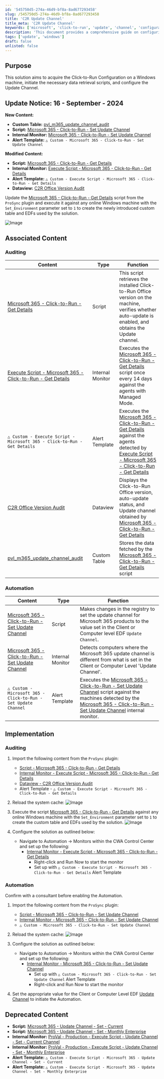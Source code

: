 ```yaml
---
id: '545750d5-274a-46d9-bf8a-8ad677293458'
slug: /545750d5-274a-46d9-bf8a-8ad677293458
title: 'C2R Update Channel'
title_meta: 'C2R Update Channel'
keywords: ['microsoft', 'click-to-run', 'update', 'channel', 'configuration', 'windows', 'audit', 'automation']
description: 'This document provides a comprehensive guide on configuring the Click-to-Run Update Channel for Microsoft 365 on Windows machines, including scripts, internal monitors, and alert templates necessary for effective management and auditing of the update process.'
tags: ['update', 'windows']
draft: false
unlisted: false
---
```


## Purpose

This solution aims to acquire the Click-to-Run Configuration on a Windows machine, initiate the necessary data retrieval scripts, and configure the Update Channel.

## Update Notice: 16 - September - 2024

**New Content:**

- **Custom Table:** [pvl_m365_update_channel_audit](/docs/18823b31-4222-4881-82f8-bc284af806cb)
- **Script:** [Microsoft 365 - Click-to-Run - Set Update Channel](/docs/77f0982f-1be7-49a7-871e-cfc88705775e)
- **Internal Monitor:** [Microsoft 365 - Click-to-Run - Set Update Channel](/docs/44e0a674-9e54-47ad-be29-6c93611db0b2)
- **Alert Template:** `△ Custom - Microsoft 365 - Click-to-Run - Set Update Channel`

**Modified Content:**

- **Script:** [Microsoft 365 - Click-to-Run - Get Details](/docs/ce16526d-84b5-4e58-928b-13a29195056e)
- **Internal Monitor:** [Execute Script - Microsoft 365 - Click-to-Run - Get Details](/docs/66fedeee-80d2-482b-9520-5fdfcab42406)
- **Alert Template:** `△ Custom - Execute Script - Microsoft 365 - Click-to-Run - Get Details`
- **Dataview:** [C2R Office Version Audit](/docs/d48f4966-b281-4aaa-8bf0-5059221b7ff3)

Update the [Microsoft 365 - Click-to-Run - Get Details](/docs/ce16526d-84b5-4e58-928b-13a29195056e) script from the `ProSync` plugin and execute it against any online Windows machine with the `Set_Environment` parameter set to `1` to create the newly introduced custom table and EDFs used by the solution.

![Image](../../static/img/C2R-Update-Channel/image_1.png)

## Associated Content

### Auditing

| Content                                                                 | Type            | Function                                                                                                                                                      |
|-------------------------------------------------------------------------|-----------------|---------------------------------------------------------------------------------------------------------------------------------------------------------------|
| [Microsoft 365 - Click-to-Run - Get Details](/docs/ce16526d-84b5-4e58-928b-13a29195056e) | Script          | This script retrieves the installed Click-to-Run Office version on the machine, verifies whether auto-update is enabled, and obtains the Update channel.   |
| [Execute Script - Microsoft 365 - Click-to-Run - Get Details](/docs/66fedeee-80d2-482b-9520-5fdfcab42406) | Internal Monitor | Executes the [Microsoft 365 - Click-to-Run - Get Details](/docs/ce16526d-84b5-4e58-928b-13a29195056e) script once every 14 days against the agents with Managed Mode. |
| `△ Custom - Execute Script - Microsoft 365 - Click-to-Run - Get Details` | Alert Template   | Executes the [Microsoft 365 - Click-to-Run - Get Details](/docs/ce16526d-84b5-4e58-928b-13a29195056e) against the agents detected by [Execute Script - Microsoft 365 - Click-to-Run - Get Details](/docs/66fedeee-80d2-482b-9520-5fdfcab42406) |
| [C2R Office Version Audit](/docs/d48f4966-b281-4aaa-8bf0-5059221b7ff3) | Dataview        | Displays the Click-to-Run Office version, auto-update status, and Update channel obtained by [Microsoft 365 - Click-to-Run - Get Details](/docs/ce16526d-84b5-4e58-928b-13a29195056e) |
| [pvl_m365_update_channel_audit](/docs/18823b31-4222-4881-82f8-bc284af806cb) | Custom Table    | Stores the data fetched by the [Microsoft 365 - Click-to-Run - Get Details](/docs/ce16526d-84b5-4e58-928b-13a29195056e) script                         |

### Automation

| Content                                                                 | Type            | Function                                                                                                                                                      |
|-------------------------------------------------------------------------|-----------------|---------------------------------------------------------------------------------------------------------------------------------------------------------------|
| [Microsoft 365 - Click-to-Run - Set Update Channel](/docs/77f0982f-1be7-49a7-871e-cfc88705775e) | Script          | Makes changes in the registry to set the update channel for Microsoft 365 products to the value set in the Client or Computer level EDF `Update Channel`.   |
| [Microsoft 365 - Click-to-Run - Set Update Channel](/docs/44e0a674-9e54-47ad-be29-6c93611db0b2) | Internal Monitor | Detects computers where the Microsoft 365 update channel is different from what is set in the Client or Computer Level 'Update Channel'.                    |
| `△ Custom - Microsoft 365 - Click-to-Run - Set Update Channel`         | Alert Template   | Executes the [Microsoft 365 - Click-to-Run - Set Update Channel](/docs/77f0982f-1be7-49a7-871e-cfc88705775e) script against the machines detected by the [Microsoft 365 - Click-to-Run - Set Update Channel](/docs/44e0a674-9e54-47ad-be29-6c93611db0b2) internal monitor. |

## Implementation

### Auditing

1. Import the following content from the `ProSync` plugin:
   - [Script - Microsoft 365 - Click-to-Run - Get Details](/docs/ce16526d-84b5-4e58-928b-13a29195056e)
   - [Internal Monitor - Execute Script - Microsoft 365 - Click-to-Run - Get Details](/docs/66fedeee-80d2-482b-9520-5fdfcab42406)
   - [Dataview - C2R Office Version Audit](/docs/d48f4966-b281-4aaa-8bf0-5059221b7ff3)
   - Alert Template - `△ Custom - Execute Script - Microsoft 365 - Click-to-Run - Get Details`

2. Reload the system cache:
   ![Image](../../static/img/C2R-Update-Channel/image_2.png)

3. Execute the script [Microsoft 365 - Click-to-Run - Get Details](/docs/ce16526d-84b5-4e58-928b-13a29195056e) against any online Windows machine with the `Set_Environment` parameter set to `1` to create the custom table and EDFs used by the solution.
   ![Image](../../static/img/C2R-Update-Channel/image_1.png)

4. Configure the solution as outlined below:
   - Navigate to Automation → Monitors within the CWA Control Center and set up the following:
     - [Internal Monitor - Execute Script - Microsoft 365 - Click-to-Run - Get Details](/docs/66fedeee-80d2-482b-9520-5fdfcab42406)
       - Right-click and Run Now to start the monitor
       - Set up with `△ Custom - Execute Script - Microsoft 365 - Click-to-Run - Get Details` Alert Template

### Automation

Confirm with a consultant before enabling the Automation.

1. Import the following content from the `ProSync` plugin:
   - [Script - Microsoft 365 - Click-to-Run - Set Update Channel](/docs/77f0982f-1be7-49a7-871e-cfc88705775e)
   - [Internal Monitor - Microsoft 365 - Click-to-Run - Set Update Channel](/docs/44e0a674-9e54-47ad-be29-6c93611db0b2)
   - `△ Custom - Microsoft 365 - Click-to-Run - Set Update Channel`

2. Reload the system cache:
   ![Image](../../static/img/C2R-Update-Channel/image_3.png)

3. Configure the solution as outlined below:
   - Navigate to Automation → Monitors within the CWA Control Center and set up the following:
     - [Internal Monitor - Microsoft 365 - Click-to-Run - Set Update Channel](/docs/44e0a674-9e54-47ad-be29-6c93611db0b2)
       - Set up with `△ Custom - Microsoft 365 - Click-to-Run - Set Update Channel` Alert Template
       - Right-click and Run Now to start the monitor

4. Set the appropriate value for the Client or Computer Level EDF [Update Channel](/docs/77f0982f-1be7-49a7-871e-cfc88705775e) to initiate the Automation.

## Deprecated Content

- **Script:** [Microsoft 365 - Update Channel - Set - Current](/docs/68e362d9-521f-417b-93e3-81adc169b559)
- **Script:** [Microsoft 365 - Update Channel - Set - Monthly Enterprise](/docs/a7234fd9-615c-4862-ae0a-b93fd84f7af6)
- **Internal Monitor:** [ProVal - Production - Execute Script - Update Channel - Set - Current Channel](/docs/b53066d5-a2f8-4455-b43c-766a927c52f4)
- **Internal Monitor:** [ProVal - Production - Execute Script - Update Channel - Set - Monthly Enterprise](/docs/a17fd169-876b-4de8-b01c-d396ec4899cf)
- **Alert Template:** `△ Custom - Execute Script - Microsoft 365 - Update Channel - Set - Current`
- **Alert Template:** `△ Custom - Execute Script - Microsoft 365 - Update Channel - Set - Monthly Enterprise`



